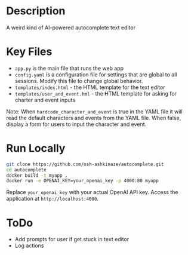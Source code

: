 # Description 
A weird kind of AI-powered autocomplete text editor

# Key Files
- `app.py` is the main file that runs the web app
- `config.yaml` is a configuration file for settings that are global to all sessions. Modify this file to change global behavior.
- `templates/index.html` - the HTML template for the text editor
- `templates/user_and_event.hml` - the HTML template for asking for charter and event inputs

Note: When `hardcode_character_and_event` is true in the YAML file  it will read the default characters and events from the YAML file. When false, display a form for users to input the character and event. 

# Run Locally 

```bash
git clone https://github.com/osh-ashkinaze/autocomplete.git
cd autocomplete
docker build -t myapp .
docker run -e OPENAI_KEY=your_openai_key -p 4000:80 myapp
```
Replace `your_openai_key` with your actual OpenAI API key. Access the application at `http://localhost:4000`.

# ToDo
- Add prompts for user if get stuck in text editor 
- Log actions